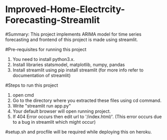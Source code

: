 # Improved-Home-Electrcity-Forecasting-Streamlit

#Summary:
This project implements ARIMA model for time series forecasting and frontend of this project is made using streamlit.

#Pre-requisites for running this project
1. You need to install python3.x.
2. Install libraries statsmodel, matplotlib, numpy, pandas
3. Install streamlit using pip install streamlit (for more info refer to documentation of streamlit)

#Steps to run this project
1. open cmd
1. Go to the directory where you extracted these files using cd command.
2. Write "streamlit run app.py"
3. Your default browser will open running project.
4. If 404 Error occurs then edit url to '/index.html/'. (This error occurs due to a bug in streamlit which might occur)

#setup.sh and procfile will be required while deploying this on heroku.
